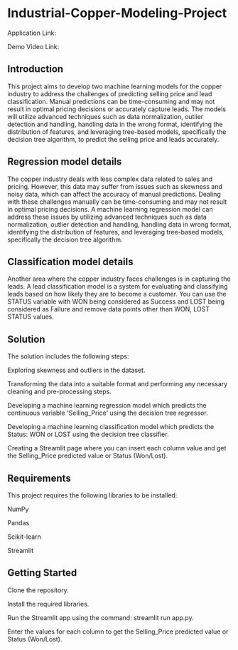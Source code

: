 # Industrial-Copper-Modeling-Project

Application Link:

Demo Video Link:

## Introduction
This project aims to develop two machine learning models for the copper industry to address the challenges of predicting selling price and lead classification. Manual predictions can be time-consuming and may not result in optimal pricing decisions or accurately capture leads. The models will utilize advanced techniques such as data normalization, outlier detection and handling, handling data in the wrong format, identifying the distribution of features, and leveraging tree-based models, specifically the decision tree algorithm, to predict the selling price and leads accurately.

## Regression model details
The copper industry deals with less complex data related to sales and pricing. However, this data may suffer from issues such as skewness and noisy data, which can affect the accuracy of manual predictions. Dealing with these challenges manually can be time-consuming and may not result in optimal pricing decisions. A machine learning regression model can address these issues by utilizing advanced techniques such as data normalization, outlier detection and handling, handling data in wrong format, identifying the distribution of features, and leveraging tree-based models, specifically the decision tree algorithm.

## Classification model details
Another area where the copper industry faces challenges is in capturing the leads. A lead classification model is a system for evaluating and classifying leads based on how likely they are to become a customer. You can use the STATUS variable with WON being considered as Success and LOST being considered as Failure and remove data points other than WON, LOST STATUS values.

## Solution

The solution includes the following steps:

Exploring skewness and outliers in the dataset.

Transforming the data into a suitable format and performing any necessary cleaning and pre-processing steps.

Developing a machine learning regression model which predicts the continuous variable 'Selling_Price' using the decision tree regressor.

Developing a machine learning classification model which predicts the Status: WON or LOST using the decision tree classifier.

Creating a Streamlit page where you can insert each column value and get the Selling_Price predicted value or Status (Won/Lost).

## Requirements

This project requires the following libraries to be installed:

NumPy

Pandas

Scikit-learn

Streamlit

## Getting Started

Clone the repository.

Install the required libraries.

Run the Streamlit app using the command: streamlit run app.py.

Enter the values for each column to get the Selling_Price predicted value or Status (Won/Lost).
